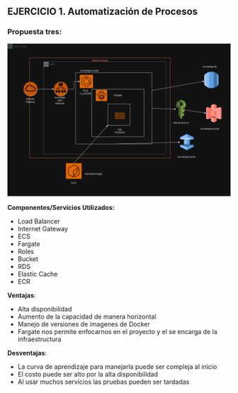 ## EJERCICIO 1. Automatización de Procesos

### Propuesta tres:
[![ECS](https://github.com/roodrigoroot69/exchanges-exercises/blob/main/Propuesta%20tres/ecs.png?raw=true "ECS")](https://github.com/roodrigoroot69/exchanges-exercises/blob/main/Propuesta%20tres/ecs.png?raw=true "ECS")

**Componentes/Servicios Utilizados:**
- Load Balancer
- Internet Gateway
- ECS
- Fargate
- Roles
- Bucket
- RDS
- Elastic Cache
- ECR

**Ventajas**:
- Alta disponibilidad
- Aumento de la capacidad de manera horizontal
- Manejo de versiones de imagenes de Docker
- Fargate nos permite enfocarnos en el proyecto y el se encarga de la infraestructura

**Desventajas**:
- La curva de aprendizaje para manejarla puede ser compleja al inicio
- El costo puede ser alto por la alta disponibilidad
- Al usar muchos servicios las pruebas pueden ser tardadas



